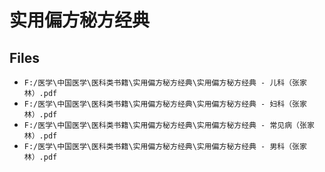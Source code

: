 # 实用偏方秘方经典

## Files

- `F:/医学\中国医学\医科类书籍\实用偏方秘方经典\实用偏方秘方经典 - 儿科（张家林）.pdf`
- `F:/医学\中国医学\医科类书籍\实用偏方秘方经典\实用偏方秘方经典 - 妇科（张家林）.pdf`
- `F:/医学\中国医学\医科类书籍\实用偏方秘方经典\实用偏方秘方经典 - 常见病（张家林）.pdf`
- `F:/医学\中国医学\医科类书籍\实用偏方秘方经典\实用偏方秘方经典 - 男科（张家林）.pdf`
